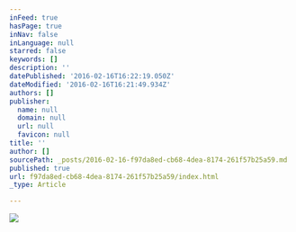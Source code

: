```yaml
---
inFeed: true
hasPage: true
inNav: false
inLanguage: null
starred: false
keywords: []
description: ''
datePublished: '2016-02-16T16:22:19.050Z'
dateModified: '2016-02-16T16:21:49.934Z'
authors: []
publisher:
  name: null
  domain: null
  url: null
  favicon: null
title: ''
author: []
sourcePath: _posts/2016-02-16-f97da8ed-cb68-4dea-8174-261f57b25a59.md
published: true
url: f97da8ed-cb68-4dea-8174-261f57b25a59/index.html
_type: Article

---
```

![](https://the-grid-user-content.s3-us-west-2.amazonaws.com/82f9fb12-ed6d-47b7-b189-d6aab429d897.jpg)